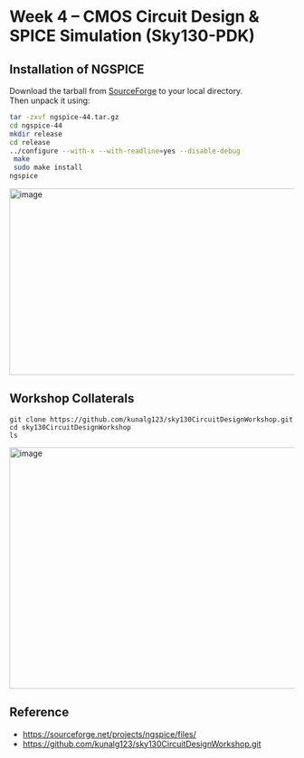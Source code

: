 # Week 4 – CMOS Circuit Design & SPICE Simulation (Sky130-PDK)





## Installation of NGSPICE


Download the tarball from [SourceForge](https://sourceforge.net/projects/ngspice/files/) to your local directory.  
Then unpack it using:

```bash
tar -zxvf ngspice-44.tar.gz 
cd ngspice-44 
mkdir release 
cd release 
../configure --with-x --with-readline=yes --disable-debug 
 make 
 sudo make install
ngspice
```

<img width="1848" height="330" alt="image" src="https://github.com/user-attachments/assets/8ddd04f0-4955-45c4-a061-1a9ebcf343b4" />


## Workshop Collaterals

```
git clone https://github.com/kunalg123/sky130CircuitDesignWorkshop.git
cd sky130CircuitDesignWorkshop
ls
```
<img width="920" height="427" alt="image" src="https://github.com/user-attachments/assets/27cc04de-0551-4a41-bd44-a1ec821c98bb" />


## Reference
- https://sourceforge.net/projects/ngspice/files/
- https://github.com/kunalg123/sky130CircuitDesignWorkshop.git
